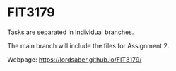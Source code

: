# FIT3179

Tasks are separated in individual branches.

The main branch will include the files for Assignment 2.

Webpage: https://lordsaber.github.io/FIT3179/